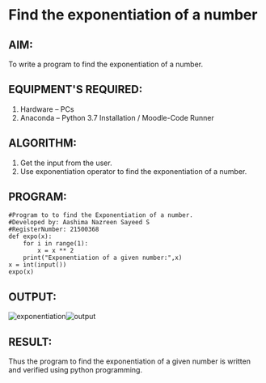 # Find the exponentiation of a number

## AIM:
To write a program to find the exponentiation of a number.

## EQUIPMENT'S REQUIRED:
1. Hardware – PCs
2. Anaconda – Python 3.7 Installation / Moodle-Code Runner

## ALGORITHM:
1. Get the input from the user.
2. Use exponentiation operator to find the exponentiation of a number.

## PROGRAM:
```
#Program to to find the Exponentiation of a number.
#Developed by: Aashima Nazreen Sayeed S
#RegisterNumber: 21500368
def expo(x):
    for i in range(1):
        x = x ** 2
    print("Exponentiation of a given number:",x)
x = int(input())
expo(x)
```

## OUTPUT:
![exponentiation](./output.png)![output](https://user-images.githubusercontent.com/93427086/146315664-8cc3a623-6ca6-4be1-9740-5067c79a6e6e.png)




## RESULT:
Thus the program to find the exponentiation of a given number is written and verified using python programming.
